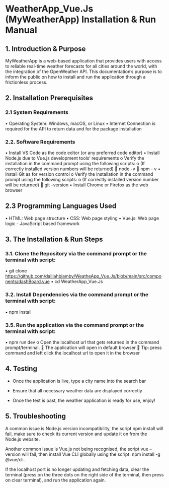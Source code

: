 # WeatherApp_Vue.Js (MyWeatherApp) Installation & Run Manual

## 1.	Introduction & Purpose

MyWeatherApp is a web-based application that provides users with access to reliable real-time weather forecasts for all cities around the world, with the integration of the OpenWeather API. This documentation’s purpose is to inform the public on how to install and run the application through a frictionless process.

## 2.	Installation Prerequisites

  ### 2.1	System Requirements
  •	Operating System: Windows, macOS, or Linux
  •	Internet Connection is required for the API to return data and for the package installation
  
  ### 2.2. Software Requirements
  •	Install VS Code as the code editor (or any preferred code editor)
  •	Install Node.js due to Vue.js development tools’ requirements
    o	Verify the installation in the command prompt using the following scripts:
    o	(If correctly installed version numbers will be returned)
      	node -v
      	npm - v
  •	Install Git as for version control 
    o	Verify the installation in the command prompt using the following scripts:
    o	(If correctly installed version number will be returned)
      	git –version
  •	Install Chrome or Firefox as the web browser
  
## 2.3 Programming Languages Used  
  •	HTML: Web page structure
  •	CSS: Web page styling
  •	Vue.js: Web page logic - JavaScript based framework

## 3.	The Installation & Run Steps
  ### 3.1. Clone the Repository via the command prompt or the terminal with script:
  •	git clone https://github.com/dalilahbiamby/WeatheApp_Vue.Js/blob/main/src/components/dashBoard.vue 
  •	cd WeatherApp_Vue.Js
  
  ### 3.2. 	Install Dependencies via the command prompt or the terminal with script:
  •	npm install
  
  ### 3.5. Run the application via the command prompt or the terminal with script:
  •	npm run dev
    o	Open the localhost url that gets returned in the command prompt/terminal.
      	The application will open in default browser
      	Tip: press command and left click the localhost url to open it in the browser

## 4.	Testing 
  
  - Once the application is live, type a city name into the search bar
  - Ensure that all necessary weather data are displayed correctly
  
  - Once the test is past, the weather application is ready for use, enjoy!

## 5.	Troubleshooting

A common issue is Node.js version incompatibility, the script npm install will fail, make sure to check its current version and update it on from the Node.js website.

Another common issue is Vue.js not being recognised, the script vue –version will fail, then install Vue CLI globally using the script: npm install -g @vue/cli.

If the localhost port is no longer updating and fetching data, clear the terminal (press on the three dots on the right side of the terminal, then press on clear terminal), and run the application again.
